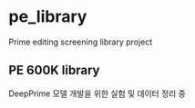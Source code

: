 # pe_library
Prime editing screening library project

## PE 600K library
DeepPrime 모델 개발을 위한 실험 및 데이터 정리 중 
